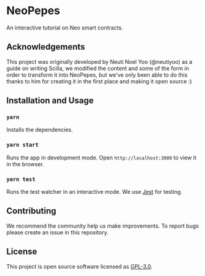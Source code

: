 # NeoPepes 

An interactive tutorial on Neo smart contracts.

## Acknowledgements

This project was originally developed by Neuti Noel Yoo (@neutiyoo) as a guide on writing Scilla, we modified the content and some of the form in order to transform it into NeoPepes, but we've only been able to do this thanks to him for creating it in the first place and making it open source :)

## Installation and Usage

### `yarn`

Installs the dependencies.

### `yarn start`

Runs the app in development mode.
Open `http://localhost:3000` to view it in the browser.

### `yarn test`

Runs the test watcher in an interactive mode.
We use [Jest](https://jestjs.io/) for testing.

## Contributing

We recommend the community help us make improvements. To report bugs please create an issue in this repository.

## License

This project is open source software licensed as [GPL-3.0](./LICENSE).
